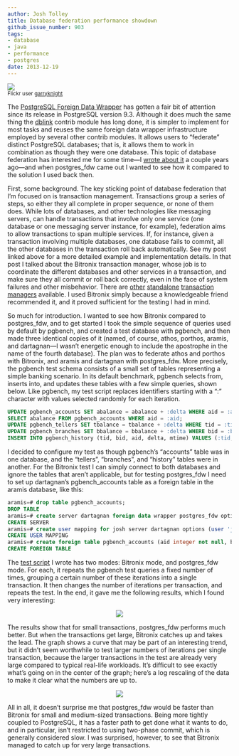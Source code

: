 ```yaml
---
author: Josh Tolley
title: Database federation performance showdown
github_issue_number: 903
tags:
- database
- java
- performance
- postgres
date: 2013-12-19
---
```


<img border="0" src="/blog/2013/12/database-federation-performance-showdown/image-0.jpeg"/><br/>
<small>Flickr user <a href="https://www.flickr.com/photos/garryknight/">garryknight</a></small>

The [PostgreSQL Foreign Data Wrapper](https://www.postgresql.org/docs/9.3/static/postgres-fdw.html) has gotten a fair bit of attention since its release in PostgreSQL version 9.3. Although it does much the same thing the [dblink](https://www.postgresql.org/docs/9.3/static/dblink.html) contrib module has long done, it is simpler to implement for most tasks and reuses the same foreign data wrapper infrastructure employed by several other contrib modules. It allows users to “federate” distinct PostgreSQL databases; that is, it allows them to work in combination as though they were one database. This topic of database federation has interested me for some time—​I [wrote about it](/blog/2010/07/distributed-transactions-and-two-phase) a couple years ago—​and when postgres_fdw came out I wanted to see how it compared to the solution I used back then.

First, some background. The key sticking point of database federation that I’m focused on is transaction management. Transactions group a series of steps, so either they all complete in proper sequence, or none of them does. While lots of databases, and other technologies like messaging servers, can handle transactions that involve only one service (one database or one messaging server instance, for example), federation aims to allow transactions to span multiple services. If, for instance, given a transaction involving multiple databases, one database fails to commit, all the other databases in the transaction roll back automatically. See my post linked above for a more detailed example and implementation details. In that post I talked about the Bitronix transaction manager, whose job is to coordinate the different databases and other services in a transaction, and make sure they all commit or roll back correctly, even in the face of system failures and other misbehavior. There are [other](https://www.atomikos.com/Main/TransactionsEssentials) [standalone](http://jotm.objectweb.org/) [transaction](http://simplejta.sourceforge.net/) [managers](http://www.jboss.org/narayana) available. I used Bitronix simply because a knowledgeable friend recommended it, and it proved sufficient for the testing I had in mind.

So much for introduction. I wanted to see how Bitronix compared to postgres_fdw, and to get started I took the simple sequence of queries used by default by pgbench, and created a test database with pgbench, and then made three identical copies of it (named, of course, athos, porthos, aramis, and dartagnan—​I wasn’t energetic enough to include the apostrophe in the name of the fourth database). The plan was to federate athos and porthos with Bitronix, and aramis and dartagnan with postgres_fdw. More precisely, the pgbench test schema consists of a small set of tables representing a simple banking scenario. In its default benchmark, pgbench selects from, inserts into, and updates these tables with a few simple queries, shown below. Like pgbench, my test script replaces identifiers starting with a “:” character with values selected randomly for each iteration.

```sql
UPDATE pgbench_accounts SET abalance = abalance + :delta WHERE aid = :aid;
SELECT abalance FROM pgbench_accounts WHERE aid = :aid;
UPDATE pgbench_tellers SET tbalance = tbalance + :delta WHERE tid = :tid;
UPDATE pgbench_branches SET bbalance = bbalance + :delta WHERE bid = :bid;
INSERT INTO pgbench_history (tid, bid, aid, delta, mtime) VALUES (:tid, :bid, :aid, :delta, CURRENT_TIMESTAMP);
```

I decided to configure my test as though pgbench’s “accounts” table was in one database, and the “tellers”, “branches”, and “history” tables were in another. For the Bitronix test I can simply connect to both databases and ignore the tables that aren’t applicable, but for testing postgres_fdw I need to set up dartagnan’s pgbench_accounts table as a foreign table in the aramis database, like this:

```sql
aramis=# drop table pgbench_accounts;
DROP TABLE
aramis=# create server dartagnan foreign data wrapper postgres_fdw options (dbname 'dartagnan');
CREATE SERVER
aramis=# create user mapping for josh server dartagnan options (user 'josh');
CREATE USER MAPPING
aramis=# create foreign table pgbench_accounts (aid integer not null, bid integer, abalance integer, filler character(84)) server dartagnan;
CREATE FOREIGN TABLE
```

The [test script](https://josh.endpointdev.com/bitronix2.rb) I wrote has two modes: Bitronix mode, and postgres_fdw mode. For each, it repeats the pgbench test queries a fixed number of times, grouping a certain number of these iterations into a single transaction. It then changes the number of iterations per transaction, and repeats the test. In the end, it gave me the following results, which I found very interesting:

<div class="separator" style="clear: both; text-align: center;"><a href="/blog/2013/12/database-federation-performance-showdown/image-1-big.png" imageanchor="1" style="margin-left: 1em; margin-right: 1em;"><img border="0" src="/blog/2013/12/database-federation-performance-showdown/image-1.png"/></a></div>

The results show that for small transactions, postgres_fdw performs much better. But when the transactions get large, Bitronix catches up and takes the lead. The graph shows a curve that may be part of an interesting trend, but it didn’t seem worthwhile to test larger numbers of iterations per single transaction, because the larger transactions in the test are already very large compared to typical real-life workloads. It’s difficult to see exactly what’s going on in the center of the graph; here’s a log rescaling of the data to make it clear what the numbers are up to.

<div class="separator" style="clear: both; text-align: center;"><a href="/blog/2013/12/database-federation-performance-showdown/image-2-big.png" imageanchor="1" style="margin-left: 1em; margin-right: 1em;"><img border="0" src="/blog/2013/12/database-federation-performance-showdown/image-2.png"/></a></div>

All in all, it doesn’t surprise me that postgres_fdw would be faster than Bitronix for small and medium-sized transactions. Being more tightly coupled to PostgreSQL, it has a faster path to get done what it wants to do, and in particular, isn’t restricted to using two-phase commit, which is generally considered slow. I was surprised, however, to see that Bitronix managed to catch up for very large transactions.
